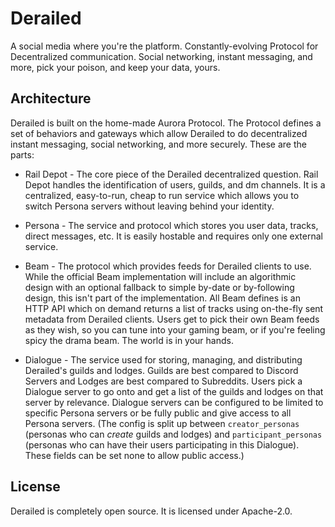 # Derailed

A social media where you're the platform. Constantly-evolving Protocol for Decentralized communication.
Social networking, instant messaging, and more, pick your poison, and keep your data, yours.

## Architecture

Derailed is built on the home-made Aurora Protocol. The Protocol defines a set of behaviors and gateways
which allow Derailed to do decentralized instant messaging, social networking, and more securely. These are the
parts:

- Rail Depot - The core piece of the Derailed decentralized question.
  Rail Depot handles the identification of users, guilds, and dm channels. It is a centralized, easy-to-run, cheap to run
  service which allows you to switch Persona servers without leaving behind your identity.

- Persona - The service and protocol which stores you user data, tracks, direct messages, etc.
  It is easily hostable and requires only one external service.

- Beam - The protocol which provides feeds for Derailed clients to use. While the official Beam implementation will include an algorithmic design
  with an optional fallback to simple by-date or by-following design, this isn't part of the implementation. All Beam defines is an HTTP API which on demand
  returns a list of tracks using on-the-fly sent metadata from Derailed clients. Users get to pick their own Beam feeds as they wish, so you can tune into your
  gaming beam, or if you're feeling spicy the drama beam. The world is in your hands.

- Dialogue - The service used for storing, managing, and distributing Derailed's guilds and lodges.
  Guilds are best compared to Discord Servers and Lodges are best compared to Subreddits. Users pick a Dialogue server to go onto
  and get a list of the guilds and lodges on that server by relevance. Dialogue servers can be configured to be limited to specific Persona servers
  or be fully public and give access to all Persona servers. (The config is split up between `creator_personas` (personas who can *create* guilds and lodges)
  and `participant_personas` (personas who can have their users participating in this Dialogue). These fields can be set none to allow public access.)

## License

Derailed is completely open source. It is licensed under Apache-2.0.
